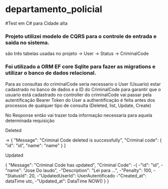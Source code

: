 # departamento_policial

#Test em C# para Cidade alta

### Projeto utilizei modelo de CQRS para o controle de entrada e saida no sistema.

são três tabelas usadas no projeto 
-> User 
-> Status
-> CriminalCode

### Foi utilizado a ORM EF core Sqlite para fazer as migrations e utilizar o banco de dados relacional.

Para as consultas do criminalCode seria necessario o User (Usuario) estar cadastrado no banco de dados e a ID do CriminalCode
para garantir que o usuario está cadastrado no controller do criminalCode vai passar pela autentificação Bearer Token do User
a authentificação é feita antes dos processos de qualquer tipo de consulta (Deleted, list, Update, Create)

No Response então vai trazer toda informação necessaria para aquela determinada requisição

Deleted 

-> 
{
"Message": "Criminal Code deleted is successfully",
  "Criminal code": 
  {
  "id": "id",
  "name": "name"
  }
}

Updated

{
"Message": "Criminal Code has updated",
  "Criminal Code":
  -{
  -"id": "id",
  -"name": "Jose Do laudo",
  -"Description": "Lei  para ...",
  -"Penalty": 100,
  -"StatusId": 20,
  -"UpdatedUserId": UserAutentificado
  -"Created_at": dataTime utc,
  -"Updated_at": DataTime NOW()
  }
}

